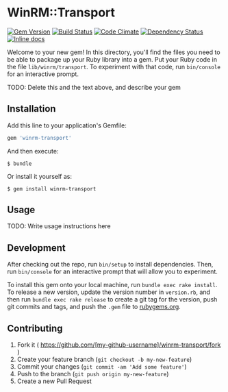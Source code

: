 # WinRM::Transport

[![Gem Version](https://badge.fury.io/rb/winrm-transport.svg)](http://badge.fury.io/rb/winrm-transport)
[![Build Status](https://secure.travis-ci.org/test-kitchen/winrm-transport.svg?branch=master)](https://travis-ci.org/test-kitchen/winrm-transport)
[![Code Climate](https://codeclimate.com/github/test-kitchen/winrm-transport.svg)](https://codeclimate.com/github/test-kitchen/winrm-transport)
[![Dependency Status](https://gemnasium.com/test-kitchen/winrm-transport.svg)](https://gemnasium.com/test-kitchen/winrm-transport)
[![Inline docs](http://inch-ci.org/github/test-kitchen/winrm-transport.svg?branch=master)](http://inch-ci.org/github/test-kitchen/winrm-transport)

Welcome to your new gem! In this directory, you'll find the files you need to be able to package up your Ruby library into a gem. Put your Ruby code in the file `lib/winrm/transport`. To experiment with that code, run `bin/console` for an interactive prompt.

TODO: Delete this and the text above, and describe your gem

## Installation

Add this line to your application's Gemfile:

```ruby
gem 'winrm-transport'
```

And then execute:

    $ bundle

Or install it yourself as:

    $ gem install winrm-transport

## Usage

TODO: Write usage instructions here

## Development

After checking out the repo, run `bin/setup` to install dependencies. Then, run `bin/console` for an interactive prompt that will allow you to experiment.

To install this gem onto your local machine, run `bundle exec rake install`. To release a new version, update the version number in `version.rb`, and then run `bundle exec rake release` to create a git tag for the version, push git commits and tags, and push the `.gem` file to [rubygems.org](https://rubygems.org).

## Contributing

1. Fork it ( https://github.com/[my-github-username]/winrm-transport/fork )
2. Create your feature branch (`git checkout -b my-new-feature`)
3. Commit your changes (`git commit -am 'Add some feature'`)
4. Push to the branch (`git push origin my-new-feature`)
5. Create a new Pull Request
